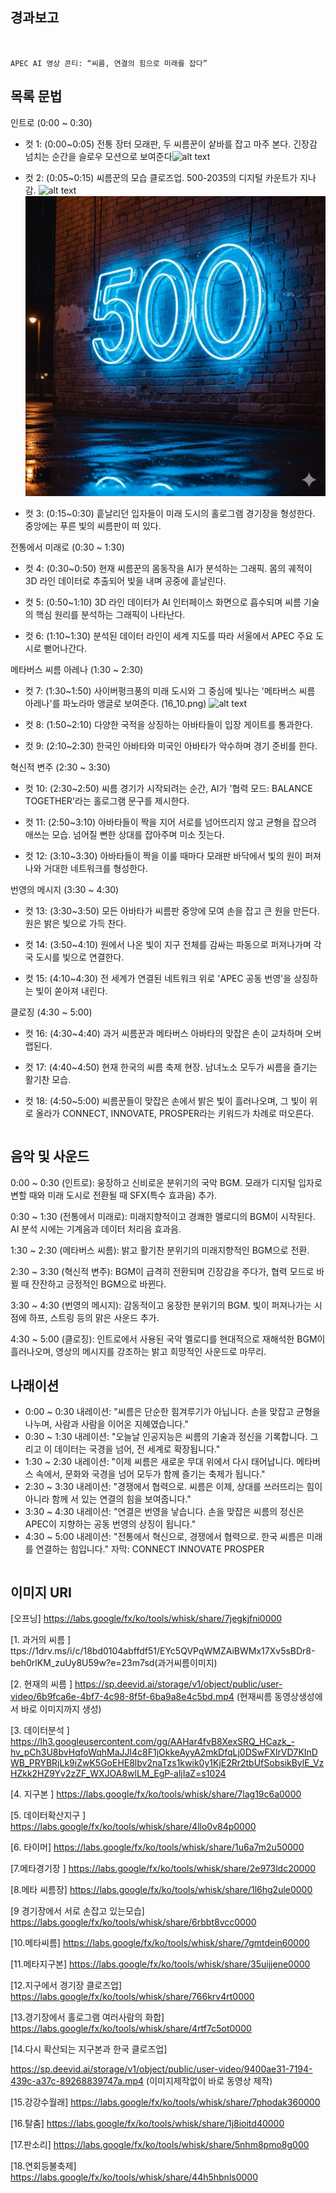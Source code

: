 

## 경과보고

```


APEC AI 영상 콘티: “씨름, 연결의 힘으로 미래를 잡다”
```

## 목록 문법



인트로 (0:00 ~ 0:30)
- 컷 1: (0:00~0:05) 전통 장터 모래판, 두 씨름꾼이 샅바를 잡고 마주 본다. 긴장감 넘치는 순간을 슬로우 모션으로 보여준다![alt text](KakaoTalk_20250919_113409173-1.jpg)

- 컷 2: (0:05~0:15) 씨름꾼의 모습  클로즈업. 500-2035의 디지털 카운트가 지나감.
![alt text](KakaoTalk_20250919_100225261_02-1.png)
![alt text](unnamed.png)
- 컷 3: (0:15~0:30) 흩날리던 입자들이 미래 도시의 홀로그램 경기장을 형성한다. 중앙에는 푸른 빛의 씨름판이 떠 있다.

전통에서 미래로 (0:30 ~ 1:30)
- 컷 4: (0:30~0:50) 현재 씨름꾼의 몸동작을 AI가 분석하는 그래픽. 몸의 궤적이 3D 라인 데이터로 추출되어 빛을 내며 공중에 흩날린다.

- 컷 5: (0:50~1:10) 3D 라인 데이터가 AI 인터페이스 화면으로 흡수되며 씨름 기술의 핵심 원리를 분석하는 그래픽이 나타난다.

- 컷 6: (1:10~1:30) 분석된 데이터 라인이 세계 지도를 따라 서울에서 APEC 주요 도시로 뻗어나간다.

메타버스 씨름 아레나 (1:30 ~ 2:30)
- 컷 7: (1:30~1:50) 사이버펑크풍의 미래 도시와 그 중심에 빛나는 '메타버스 씨름 아레나'를 파노라마 앵글로 보여준다.
(16_10.png)
![alt text](16_10-1.png)
- 컷 8: (1:50~2:10) 다양한 국적을 상징하는 아바타들이 입장 게이트를 통과한다.

- 컷 9: (2:10~2:30) 한국인 아바타와 미국인 아바타가 악수하며 경기 준비를 한다.

혁신적 변주 (2:30 ~ 3:30)
- 컷 10: (2:30~2:50) 씨름 경기가 시작되려는 순간, AI가 '협력 모드: BALANCE TOGETHER'라는 홀로그램 문구를 제시한다.

- 컷 11: (2:50~3:10) 아바타들이 짝을 지어 서로를 넘어뜨리지 않고 균형을 잡으려 애쓰는 모습. 넘어질 뻔한 상대를 잡아주며 미소 짓는다.

- 컷 12: (3:10~3:30) 아바타들이 짝을 이룰 때마다 모래판 바닥에서 빛의 원이 퍼져나와 거대한 네트워크를 형성한다.

번영의 메시지 (3:30 ~ 4:30)
- 컷 13: (3:30~3:50) 모든 아바타가 씨름판 중앙에 모여 손을 잡고 큰 원을 만든다. 원은 밝은 빛으로 가득 찬다.

- 컷 14: (3:50~4:10) 원에서 나온 빛이 지구 전체를 감싸는 파동으로 퍼져나가며 각국 도시를 빛으로 연결한다.

- 컷 15: (4:10~4:30) 전 세계가 연결된 네트워크 위로 'APEC 공동 번영'을 상징하는 빛이 쏟아져 내린다.

클로징 (4:30 ~ 5:00)
- 컷 16: (4:30~4:40) 과거 씨름꾼과 메타버스 아바타의 맞잡은 손이 교차하며 오버랩된다.

- 컷 17: (4:40~4:50) 현재 한국의 씨름 축제 현장. 남녀노소 모두가 씨름을 즐기는 활기찬 모습.

- 컷 18: (4:50~5:00) 씨름꾼들이 맞잡은 손에서 밝은 빛이 흘러나오며, 그 빛이 위로 올라가 CONNECT, INNOVATE, PROSPER라는 키워드가 차례로 떠오른다.
```
```
##  음악 및 사운드
0:00 ~ 0:30 (인트로): 웅장하고 신비로운 분위기의 국악 BGM. 모래가 디지털 입자로 변할 때와 미래 도시로 전환될 때 SFX(특수 효과음) 추가.

0:30 ~ 1:30 (전통에서 미래로): 미래지향적이고 경쾌한 멜로디의 BGM이 시작된다. AI 분석 시에는 기계음과 데이터 처리음 효과음.

1:30 ~ 2:30 (메타버스 씨름): 밝고 활기찬 분위기의 미래지향적인 BGM으로 전환.

2:30 ~ 3:30 (혁신적 변주): BGM이 급격히 전환되며 긴장감을 주다가, 협력 모드로 바뀔 때 잔잔하고 긍정적인 BGM으로 바뀐다.

3:30 ~ 4:30 (번영의 메시지): 감동적이고 웅장한 분위기의 BGM. 빛이 퍼져나가는 시점에 하프, 스트링 등의 맑은 사운드 추가.

4:30 ~ 5:00 (클로징): 인트로에서 사용된 국악 멜로디를 현대적으로 재해석한 BGM이 흘러나오며, 영상의 메시지를 강조하는 밝고 희망적인 사운드로 마무리.

## 나래이션

- 0:00 ~ 0:30	내레이션: "씨름은 단순한 힘겨루기가 아닙니다. 손을 맞잡고 균형을 나누며, 사람과 사람을 이어온 지혜였습니다."
- 0:30 ~ 1:30	내레이션: "오늘날 인공지능은 씨름의 기술과 정신을 기록합니다. 그리고 이 데이터는 국경을 넘어, 전 세계로 확장됩니다."
- 1:30 ~ 2:30	내레이션: "이제 씨름은 새로운 무대 위에서 다시 태어납니다. 메타버스 속에서, 문화와 국경을 넘어 모두가 함께 즐기는 축제가 됩니다."
- 2:30 ~ 3:30	내레이션: "경쟁에서 협력으로. 씨름은 이제, 상대를 쓰러뜨리는 힘이 아니라 함께 서 있는 연결의 힘을 보여줍니다."
- 3:30 ~ 4:30	내레이션: "연결은 번영을 낳습니다. 손을 맞잡은 씨름의 정신은 APEC이 지향하는 공동 번영의 상징이 됩니다."
- 4:30 ~ 5:00	내레이션: "전통에서 혁신으로, 경쟁에서 협력으로. 한국 씨름은 미래를 연결하는 힘입니다." 자막: CONNECT INNOVATE PROSPER
```
```
##  이미지 URI
[오프닝]
https://labs.google/fx/ko/tools/whisk/share/7jegkjfni0000

[1. 과거의 씨름  ]
ttps://1drv.ms/i/c/18bd0104abffdf51/EYc5QVPqWMZAiBWMx17Xv5sBDr8-beh0rlKM_zuUy8U59w?e=23m7sd(과거씨름이미지)


[2. 현재의 씨름 ]
https://sp.deevid.ai/storage/v1/object/public/user-video/6b9fca6e-4bf7-4c98-8f5f-6ba9a8e4c5bd.mp4 (현재씨름 동영상생성에서 바로 이미지까지 생성)


[3. 데이터분석 ]
https://lh3.googleusercontent.com/gg/AAHar4fvB8XexSRQ_HCazk_-hv_pCh3U8bvHqfoWqhMaJJl4c8F1jOkkeAyyA2mkDfqLj0DSwFXlrVD7KInDWB_PRYBRjLk9iZwK5GoEHE8lbv2naTzs1kwik0y1KjE2Rr2tbUfSobsikBylE_VzHZkk2HZ9Yv2zZF_WXJOA8wlLM_EgP-aljIaZ=s1024

[4. 지구본 ]
https://labs.google/fx/ko/tools/whisk/share/7lag19c6a0000

[5. 데이터확산지구 ]
https://labs.google/fx/ko/tools/whisk/share/4llo0v84p0000

[6. 타이머]
https://labs.google/fx/ko/tools/whisk/share/1u6a7m2u50000

[7.메타경기장 ]
https://labs.google/fx/ko/tools/whisk/share/2e973ldc20000

[8.메타 씨름장]
https://labs.google/fx/ko/tools/whisk/share/1l6hg2ule0000

[9 경기장에서 서로 손잡고 있는모습]
https://labs.google/fx/ko/tools/whisk/share/6rbbt8vcc0000

[10.메타씨름]
https://labs.google/fx/ko/tools/whisk/share/7gmtdein60000

[11.메타지구본]
https://labs.google/fx/ko/tools/whisk/share/35uijjene0000


[12.지구에서 경기장 클로즈업]
https://labs.google/fx/ko/tools/whisk/share/766krv4rt0000

[13.경기장에서 홀로그램 여러사람의 화합]
https://labs.google/fx/ko/tools/whisk/share/4rtf7c5ot0000

[14.다시 확산되는 지구본과 한국 클로즈업]

https://sp.deevid.ai/storage/v1/object/public/user-video/9400ae31-7194-439c-a37c-89268839747a.mp4
(이미지제작없이 바로 동영상 제작)


[15.강강수월래]
https://labs.google/fx/ko/tools/whisk/share/7phodak360000


[16.탈춤]
https://labs.google/fx/ko/tools/whisk/share/1j8ioitd40000

[17.판소리]
https://labs.google/fx/ko/tools/whisk/share/5nhm8pmo8g000


[18.연회등불축제]
https://labs.google/fx/ko/tools/whisk/share/44h5hbnls0000


